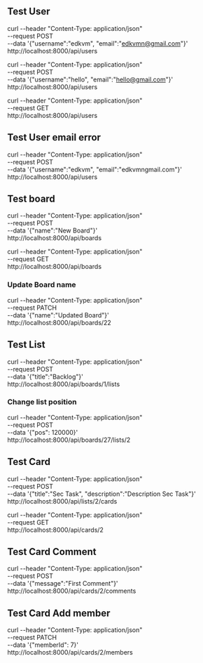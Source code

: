 
## Test User
curl --header "Content-Type: application/json" \
  --request POST \
  --data '{"username":"edkvm", "email":"edkvmn@gmail.com"}' \
  http://localhost:8000/api/users

curl --header "Content-Type: application/json" \
  --request POST \
  --data '{"username":"hello", "email":"hello@gmail.com"}' \
  http://localhost:8000/api/users


curl --header "Content-Type: application/json" \
  --request GET \
  http://localhost:8000/api/users

## Test User email error
curl --header "Content-Type: application/json" \
  --request POST \
  --data '{"username":"edkvm", "email":"edkvmngmail.com"}' \
  http://localhost:8000/api/users

## Test board
curl --header "Content-Type: application/json" \
  --request POST \
  --data '{"name":"New Board"}' \
  http://localhost:8000/api/boards

curl --header "Content-Type: application/json" \
  --request GET \
  http://localhost:8000/api/boards

### Update Board name
curl --header "Content-Type: application/json" \
  --request PATCH \
  --data '{"name":"Updated Board"}' \
  http://localhost:8000/api/boards/22


## Test List
curl --header "Content-Type: application/json" \
  --request POST \
  --data '{"title":"Backlog"}' \
  http://localhost:8000/api/boards/1/lists

### Change list position
curl --header "Content-Type: application/json" \
  --request POST \
  --data '{"pos": 120000}' \
  http://localhost:8000/api/boards/27/lists/2

## Test Card
curl --header "Content-Type: application/json" \
  --request POST \
  --data '{"title":"Sec Task", "description":"Description Sec Task"}' \
  http://localhost:8000/api/lists/2/cards

curl --header "Content-Type: application/json" \
  --request GET \
  http://localhost:8000/api/cards/2 

## Test Card Comment
curl --header "Content-Type: application/json" \
  --request POST \
  --data '{"message":"First Comment"}' \
  http://localhost:8000/api/cards/2/comments

## Test Card Add member 
curl --header "Content-Type: application/json" \
  --request PATCH \
  --data '{"memberId": 7}' \
  http://localhost:8000/api/cards/2/members